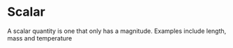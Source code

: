 # Scalar
A scalar quantity is one that only has a magnitude. Examples include length, mass and temperature